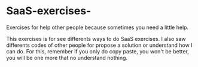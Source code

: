 SaaS-exercises-
===============

Exercises for help other people because sometimes you need a little help.

This exercises is for see differents ways to do SaaS exercises. I also saw differents codes of other people for propose a solution or understand how I can do. For this, remember if you only do copy paste, you won't be better, you will be one more that no understand nothing.
